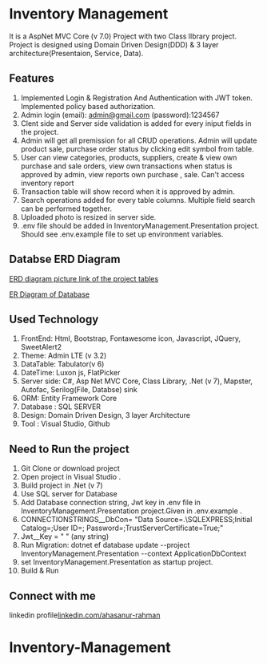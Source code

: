 # Inventory Management 

It is a AspNet MVC Core (v 7.0) Project with two Class lIbrary project. Project is designed using Domain Driven Design(DDD) & 3 layer architecture(Presentaion, Service, Data).

## Features

1. Implemented Login & Registration And Authentication with JWT token. Implemented policy based authorization.
2. Admin login (email): admin@gmail.com (password):1234567
3. Clent side and Server side validation is added for every iniput fields in the project.
3. Admin will get all premission for all CRUD operations. Admin will update product sale, purchase order status by clicking edit symbol from table.
4. User can view categories, products, suppliers, create & view own purchase and sale orders, view own transactions when status is approved by admin, view reports own purchase , sale. Can't access inventory report
5. Transaction table will show record when it is approved by admin.
6. Search operations added for every table columns. Multiple field search can be performed together.
7. Uploaded photo is resized in server side.
8. .env file should be added in InventoryManagement.Presentation project. Should see .env.example file to set up environment variables.

## Databse ERD Diagram
[ERD diagram picture link of the project tables](https://drive.google.com/file/d/1I-Hd12vkQFnPCgobqvuCvTohrt2Nk0F5/view?usp=sharing)

[ER Diagram of Database](Modeldatabases01.png)

## Used Technology
1. FrontEnd: Html, Bootstrap, Fontawesome icon, Javascript, JQuery, SweetAlert2
2. Theme: Admin LTE (v 3.2) 
3. DataTable: Tabulator(v 6) 
4. DateTime: Luxon js, FlatPicker
5. Server side: C#, Asp Net MVC Core, Class Library, .Net (v 7), Mapster, Autofac, Serilog(File, Databse) sink
6. ORM: Entity Framework Core
7. Database : SQL SERVER
8. Design: Domain Driven Design, 3 layer Architecture
9. Tool : Visual Studio, Github


## Need to Run the project
 1. Git Clone or download project
 2. Open project in Visual Studio . 
 3. Build project in .Net (v 7)
 4. Use SQL server for Database
 5. Add Database connection string, Jwt key in .env file in InventoryManagement.Presentation project.Given in .env.example .
 6. CONNECTIONSTRINGS__DbCon= "Data Source=.\\SQLEXPRESS;Initial Catalog=;User ID=; Password=;TrustServerCertificate=True;"
 7. Jwt__Key = " " (any string)
 8. Run Migration: dotnet ef database update --project InventoryManagement.Presentation --context ApplicationDbContext
 9. set InventoryManagement.Presentation as startup project.
 8. Build & Run


## Connect with me

linkedin profile[linkedin.com/ahasanur-rahman](https://www.linkedin.com/in/ahasanur-rahman-a10925202/)


# Inventory-Management